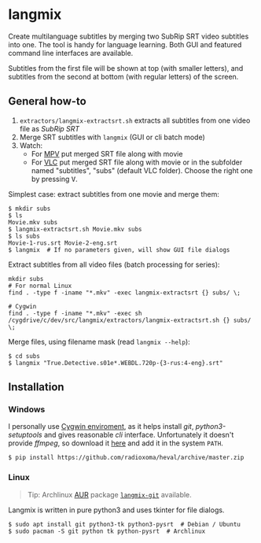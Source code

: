 # langmix

Create multilanguage subtitles by merging two SubRip SRT video subtitles into one.
The tool is handy for language learning. Both GUI and featured command line interfaces are available.

Subtitles from the first file will be shown at top (with smaller letters),
and subtitles from the second at bottom (with regular letters) of the screen.

## General how-to

1. `extractors/langmix-extractsrt.sh` extracts all subtitles from one video file as *SubRip SRT*
2. Merge SRT subtitles with `langmix` (GUI or cli batch mode)
3. Watch:
    * For [MPV](https://mpv.io/) put merged SRT file along with movie
    * For [VLC](https://videolan.org/) put merged SRT file along with movie or in the subfolder named "subtitles", "subs" (default VLC folder). Choose the right one by pressing <kbd>V</kbd>.

Simplest case: extract subtitles from one movie and merge them:

    $ mkdir subs
    $ ls
    Movie.mkv subs
    $ langmix-extractsrt.sh Movie.mkv subs
    $ ls subs
    Movie-1-rus.srt Movie-2-eng.srt
    $ langmix  # If no parameters given, will show GUI file dialogs

Extract subtitles from all video files (batch processing for series):

    mkdir subs
    # For normal Linux
    find . -type f -iname "*.mkv" -exec langmix-extractsrt {} subs/ \;
    
    # Cygwin
    find . -type f -iname "*.mkv" -exec sh /cygdrive/c/dev/src/langmix/extractors/langmix-extractsrt.sh {} subs/ \;

Merge files, using filename mask (read `langmix --help`):

    $ cd subs
    $ langmix "True.Detective.s01e*.WEBDL.720p-{3-rus:4-eng}.srt"


## Installation

### Windows

I personally use [Cygwin enviroment](https://www.cygwin.com/), as it helps install *git*, *python3-setuptools* and gives reasonable *cli* interface. Unfortunately it doesn't provide *ffmpeg*, so download it [here](https://ffmpeg.org/download.html) and add it in the system `PATH`.

    $ pip install https://github.com/radioxoma/heval/archive/master.zip


### Linux
> Tip: Archlinux [AUR](https://wiki.archlinux.org/index.php/Arch_User_Repository/) package [`langmix-git`](https://aur.archlinux.org/packages/langmix-git/) available.

Langmix is written in pure python3 and uses tkinter for file dialogs.

    $ sudo apt install git python3-tk python3-pysrt  # Debian / Ubuntu
    $ sudo pacman -S git python tk python-pysrt  # Archlinux


